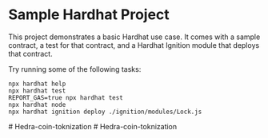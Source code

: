 # Sample Hardhat Project

This project demonstrates a basic Hardhat use case. It comes with a sample contract, a test for that contract, and a Hardhat Ignition module that deploys that contract.

Try running some of the following tasks:

```shell
npx hardhat help
npx hardhat test
REPORT_GAS=true npx hardhat test
npx hardhat node
npx hardhat ignition deploy ./ignition/modules/Lock.js
```
#   H e d r a - c o i n - t o k n i z a t i o n  
 #   H e d r a - c o i n - t o k n i z a t i o n  
 